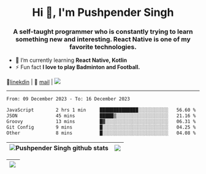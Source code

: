 <h1 align="center">Hi 👋, I'm Pushpender Singh</h1>
<h3 align="center">A self-taught programmer who is constantly trying to learn something new and interesting. React Native is one of my favorite technologies.</h3>

- 🌱 I’m currently learning **React Native, Kotlin**
- ⚡ Fun fact **I love to play Badminton and Football.**

👔[linekdin](https://www.linkedin.com/in/pushpender-singh-240061202/) | 📧 [mail](mailto:pushpendersingh694@gmail.com) | ![](https://komarev.com/ghpvc/?username=pushpender-singh-ap&color=blue)


---

<!--START_SECTION:waka-->

```txt
From: 09 December 2023 - To: 16 December 2023

JavaScript        2 hrs 1 min     ██████████████░░░░░░░░░░░   56.60 %
JSON              45 mins         █████▒░░░░░░░░░░░░░░░░░░░   21.16 %
Groovy            13 mins         █▓░░░░░░░░░░░░░░░░░░░░░░░   06.31 %
Git Config        9 mins          █░░░░░░░░░░░░░░░░░░░░░░░░   04.25 %
Other             8 mins          █░░░░░░░░░░░░░░░░░░░░░░░░   04.08 %
```

<!--END_SECTION:waka-->

| <a><img align="center" src="https://github-readme-stats-iota-ecru-15.vercel.app/api?username=pushpender-singh-ap&show_icons=true&include_all_commits=true&theme=buefy&hide_border=true" alt="Pushpender Singh github stats" /></a> | <a><img align="center" src="https://github-readme-stats-iota-ecru-15.vercel.app/api/top-langs/?username=pushpender-singh-ap&layout=compact&theme=buefy&hide_border=true" /></a> |
| ------------- | ------------- |

| <a> <img align="left" src="https://github-readme-streak-stats.herokuapp.com/?user=pushpender-singh-ap" /></br> </a> |
| ------------- |
